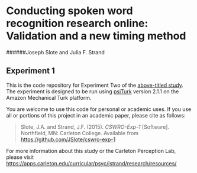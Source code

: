 # Conducting spoken word recognition research online: Validation and a new timing method
######Joseph Slote and Julia F. Strand
## Experiment 1

This is the code repository for Experiment Two of the [above-titled study](https://apps.carleton.edu/curricular/psyc/jstrand/assets/Slote_and_Strand_BRM.pdf). The experiment is designed to be run using [psiTurk](https://psiturk.org/) version 2.1.1 on the Amazon Mechanical Turk platform.

You are welcome to use this code for personal or academic uses. If you use all or portions of this project in an academic paper, please cite as follows:

> Slote, J.A. and Strand, J.F. (2015). *CSWRO-Exp-1* [Software]. Northfield, MN: Carleton College. Available from https://github.com/JSlote/cswro-exp-1

For more information about this study or the Carleton Perception Lab, please visit https://apps.carleton.edu/curricular/psyc/jstrand/research/resources/
